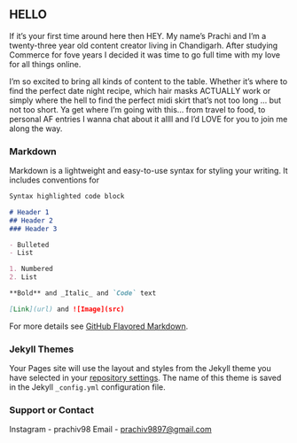 ## HELLO

If it’s your first time around here then HEY.  My name’s Prachi and I’m a twenty-three year old content creator living in Chandigarh. After studying Commerce for fove years I decided it was time to go full time with my love for all things online.

I’m so excited to bring all kinds of content to the table. Whether it’s where to find the perfect date night recipe, which hair masks ACTUALLY work or simply where the hell to find the perfect midi skirt that’s not too long … but not too short. Ya get where I’m going with this… from travel to food, to personal AF entries I wanna chat about it allll and I’d LOVE for you to join me along the way.

### Markdown

Markdown is a lightweight and easy-to-use syntax for styling your writing. It includes conventions for

```markdown
Syntax highlighted code block

# Header 1
## Header 2
### Header 3

- Bulleted
- List

1. Numbered
2. List

**Bold** and _Italic_ and `Code` text

[Link](url) and ![Image](src)
```

For more details see [GitHub Flavored Markdown](https://guides.github.com/features/mastering-markdown/).

### Jekyll Themes

Your Pages site will use the layout and styles from the Jekyll theme you have selected in your [repository settings](https://github.com/prachiv98/kinsley.github.io/settings). The name of this theme is saved in the Jekyll `_config.yml` configuration file.

### Support or Contact

Instagram - prachiv98
Email - prachiv9897@gmail.com
